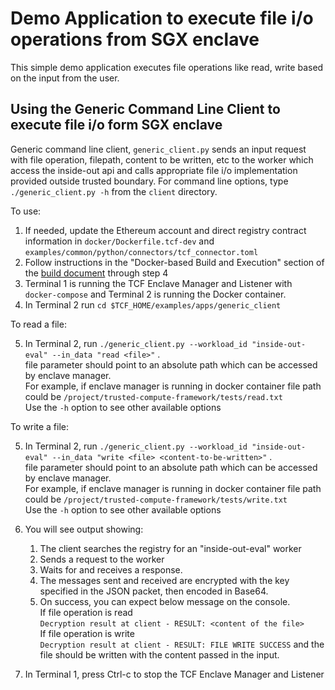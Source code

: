 # Demo Application to execute file i/o operations from SGX enclave

This simple demo application executes file operations like read, write
based on the input from the user.

## Using the Generic Command Line Client to execute file i/o form SGX enclave

Generic command line client, `generic_client.py` sends an input request
with file operation, filepath, content to be written, etc  to the worker
which access the inside-out api and calls appropriate file i/o
implementation provided outside trusted boundary.
For command line options, type `./generic_client.py -h` from the
`client` directory.

To use:

1.  If needed, update the Ethereum account and direct registry contract
    information in `docker/Dockerfile.tcf-dev` and
    `examples/common/python/connectors/tcf_connector.toml`
2.  Follow instructions in the "Docker-based Build and Execution" section of
    the [build document](../../../BUILD.md#dockerbuild) through step 4
3.  Terminal 1 is running the TCF Enclave Manager and Listener with
    `docker-compose` and Terminal 2 is running the Docker container.
4.  In Terminal 2 run `cd $TCF_HOME/examples/apps/generic_client` 

To read a file:  
 
5.  In Terminal 2, run `./generic_client.py --workload_id "inside-out-eval" --in_data "read <file>"` .  
    file parameter should point to an absolute path which can be accessed by enclave manager.  
    For example, if enclave manager is running in docker container file path could be `/project/trusted-compute-framework/tests/read.txt`  
    Use the `-h` option to see other available options  

To write a file:  

5. In Terminal 2, run `./generic_client.py --workload_id "inside-out-eval" --in_data "write <file> <content-to-be-written>"` .  
   file parameter should point to an absolute path which can be accessed by enclave manager.  
   For example, if enclave manager is running in docker container file path could be `/project/trusted-compute-framework/tests/write.txt`  
   Use the `-h` option to see other available options  

6.  You will see output showing:
    1. The client searches the registry for an "inside-out-eval" worker
    2. Sends a request to the worker
    3. Waits for and receives a response.
    4. The messages sent and received are encrypted with the key specified
       in the JSON packet, then encoded in Base64.
    5. On success, you can expect below message on the console.  
       If file operation is read   
       `Decryption result at client - RESULT: <content of the file>`  
       If file operation is write  
       `Decryption result at client - RESULT: FILE WRITE SUCCESS`
       and the file should be written with the content passed in the input.
7.  In Terminal 1, press Ctrl-c to stop the TCF Enclave Manager and Listener

